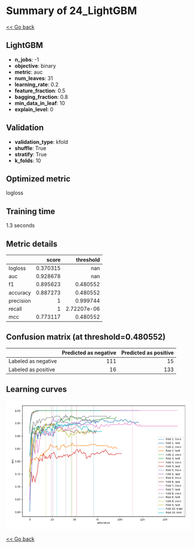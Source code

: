 # Summary of 24_LightGBM

[<< Go back](../README.md)


## LightGBM
- **n_jobs**: -1
- **objective**: binary
- **metric**: auc
- **num_leaves**: 31
- **learning_rate**: 0.2
- **feature_fraction**: 0.5
- **bagging_fraction**: 0.8
- **min_data_in_leaf**: 10
- **explain_level**: 0

## Validation
 - **validation_type**: kfold
 - **shuffle**: True
 - **stratify**: True
 - **k_folds**: 10

## Optimized metric
logloss

## Training time

1.3 seconds

## Metric details
|           |    score |     threshold |
|:----------|---------:|--------------:|
| logloss   | 0.370315 | nan           |
| auc       | 0.928678 | nan           |
| f1        | 0.895623 |   0.480552    |
| accuracy  | 0.887273 |   0.480552    |
| precision | 1        |   0.999744    |
| recall    | 1        |   2.72207e-06 |
| mcc       | 0.773117 |   0.480552    |


## Confusion matrix (at threshold=0.480552)
|                     |   Predicted as negative |   Predicted as positive |
|:--------------------|------------------------:|------------------------:|
| Labeled as negative |                     111 |                      15 |
| Labeled as positive |                      16 |                     133 |

## Learning curves
![Learning curves](learning_curves.png)

[<< Go back](../README.md)
